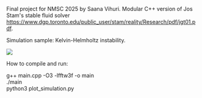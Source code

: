Final project for NMSC 2025 by Saana Vihuri. Modular C++ version of Jos Stam's stable fluid solver https://www.dgp.toronto.edu/public_user/stam/reality/Research/pdf/jgt01.pdf. <br>

Simulation sample: Kelvin-Helmholtz instability.

![](kevin_helmholz_instability.gif)

How to compile and run: <br>
 
 g++ main.cpp -O3 -lfftw3f -o main <br>
 ./main <br>
 python3 plot_simulation.py
